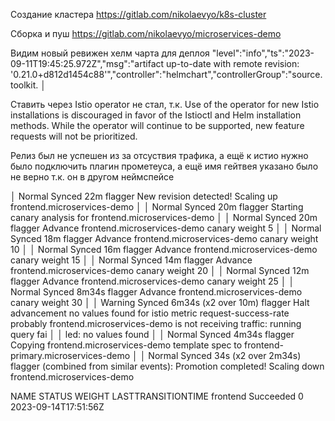 Создание кластера 
https://gitlab.com/nikolaevyo/k8s-cluster

Сборка и пуш
https://gitlab.com/nikolaevyo/microservices-demo

Видим новый ревижен хелм чарта для деплоя
"level":"info","ts":"2023-09-11T19:45:25.972Z","msg":"artifact up-to-date with remote revision: '0.21.0+d812d1454c88'","controller":"helmchart","controllerGroup":"source.toolkit. │

Ставить через Istio operator не стал, т.к. 
Use of the operator for new Istio installations is discouraged in favor of the Istioctl and Helm installation methods. While the operator will continue to be supported, new feature requests will not be prioritized.

Релиз был не успешен из за отсуствия трафика, а ещё к истио нужно было подключить плагин прометеуса, а ещё имя гейтвея указано было не верно т.к. он в другом неймспейсе



│   Normal   Synced  22m                  flagger  New revision detected! Scaling up frontend.microservices-demo                                                                                           │
│   Normal   Synced  20m                  flagger  Starting canary analysis for frontend.microservices-demo                                                                                                │
│   Normal   Synced  20m                  flagger  Advance frontend.microservices-demo canary weight 5                                                                                                     │
│   Normal   Synced  18m                  flagger  Advance frontend.microservices-demo canary weight 10                                                                                                    │
│   Normal   Synced  16m                  flagger  Advance frontend.microservices-demo canary weight 15                                                                                                    │
│   Normal   Synced  14m                  flagger  Advance frontend.microservices-demo canary weight 20                                                                                                    │
│   Normal   Synced  12m                  flagger  Advance frontend.microservices-demo canary weight 25                                                                                                    │
│   Normal   Synced  8m34s                flagger  Advance frontend.microservices-demo canary weight 30                                                                                                    │
│   Warning  Synced  6m34s (x2 over 10m)  flagger  Halt advancement no values found for istio metric request-success-rate probably frontend.microservices-demo is not receiving traffic: running query fai │
│ led: no values found                                                                                                                                                                                     │
│   Normal   Synced  4m34s                flagger  Copying frontend.microservices-demo template spec to frontend-primary.microservices-demo                                                                │
│   Normal   Synced  34s (x2 over 2m34s)  flagger  (combined from similar events): Promotion completed! Scaling down frontend.microservices-demo           



NAME       STATUS      WEIGHT   LASTTRANSITIONTIME
frontend   Succeeded   0        2023-09-14T17:51:56Z
